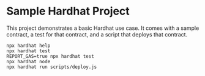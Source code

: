 # Sample Hardhat Project

This project demonstrates a basic Hardhat use case. It comes with a sample contract, a test for that contract, and a script that deploys that contract.

```shell
npx hardhat help
npx hardhat test
REPORT_GAS=true npx hardhat test
npx hardhat node
npx hardhat run scripts/deploy.js
```
